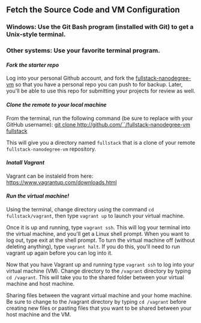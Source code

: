 ## Fetch the Source Code and VM Configuration
### Windows: Use the Git Bash program (installed with Git) to get a Unix-style terminal.

### Other systems: Use your favorite terminal program.

#### *Fork the starter repo*
Log into your personal Github account, and fork the [fullstack-nanodegree-vm](https://github.com/udacity/fullstack-nanodegree-vm) so that you have a personal repo you can push to for backup. Later, you'll be able to use this repo for submitting your projects for review as well.

#### *Clone the remote to your local machine*
From the terminal, run the following command (be sure to replace <username> with your GitHub username): [git clone http://github.com/`<username>`/fullstack-nanodegree-vm fullstack]()

This will give you a directory named `fullstack` that is a clone of your remote `fullstack-nanodegree-vm` repository.

#### *Inatall Vagrant*
Vagrant can be instaleld from here: https://www.vagrantup.com/downloads.html

#### *Run the virtual machine!*
Using the terminal, change directory using the command `cd fullstack/vagrant`, then type `vagrant up` to launch your virtual machine.

Once it is up and running, type `vagrant ssh`. This will log your terminal into the virtual machine, and you'll get a Linux shell prompt. When you want to log out, type exit at the shell prompt. To turn the virtual machine off (without deleting anything), type `vagrant halt`. If you do this, you'll need to run vagrant up again before you can log into it.

Now that you have Vagrant up and running type `vagrant ssh` to log into your virtual machine (VM). Change directory to the `/vagrant` directory by typing `cd /vagrant`. This will take you to the shared folder between your virtual machine and host machine.

Sharing files between the vagrant virtual machine and your home machine.
Be sure to change to the /vagrant directory by typing `cd /vagrant` before creating new files or pasting files that you want to be shared between your host machine and the VM.
